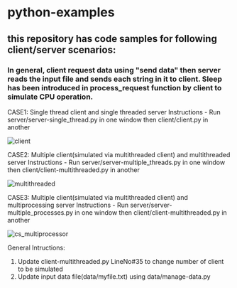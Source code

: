 # python-examples

## this repository has code samples for following client/server scenarios:
### In general, client request data using "send data" then server reads the input file and sends each string in it to client. Sleep has been introduced in process_request function by client to simulate CPU operation.

CASE1: Single thread client and single threaded server
Instructions - Run server/server-single_thread.py in one window then client/client.py in another

![client](https://github.com/simran2jain/python-examples/assets/8279640/4d313f67-4b0c-47ac-98df-40d064440035)


CASE2: Multiple client(simulated via multithreaded client) and multithreaded  server
Instructions - Run server/server-multiple_threads.py in one window then client/client-multithreaded.py in another

![multithreaded](https://github.com/simran2jain/python-examples/assets/8279640/76291965-6f66-4a91-b17d-05dd31c93b16)


CASE3: Multiple client(simulated via multithreaded client) and multiprocessing server
Instructions - Run server/server-multiple_processes.py in one window then client/client-multithreaded.py in another

![cs_multiprocessor](https://github.com/simran2jain/python-examples/assets/8279640/1745fe3a-a8d9-4827-abfc-5ceb4b42d4e1)

General Intructions:
1. Update client-multithreaded.py LineNo#35 to change number of client to be simulated
2. Update input data file(data/myfile.txt) using data/manage-data.py

